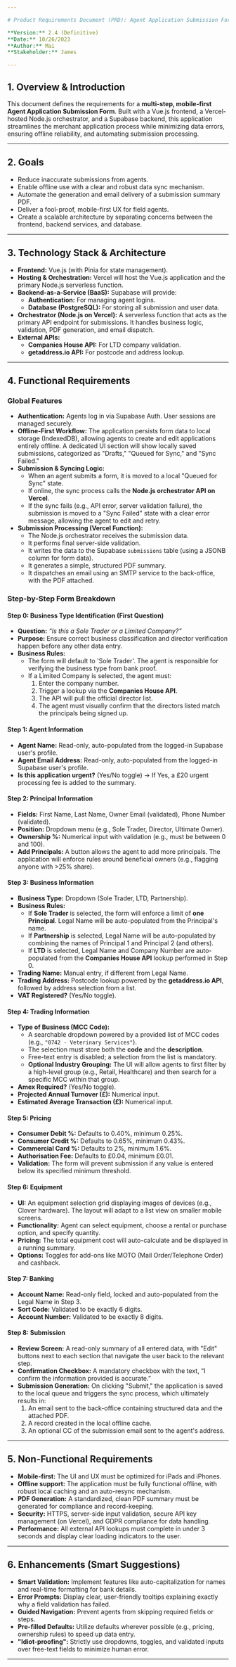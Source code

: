 ```yaml
---

# Product Requirements Document (PRD): Agent Application Submission Form

**Version:** 2.4 (Definitive)
**Date:** 10/26/2023
**Author:** Mai 
**Stakeholder:** James

---
```


## 1. Overview & Introduction
This document defines the requirements for a **multi-step, mobile-first Agent Application Submission Form**. Built with a Vue.js frontend, a Vercel-hosted Node.js orchestrator, and a Supabase backend, this application streamlines the merchant application process while minimizing data errors, ensuring offline reliability, and automating submission processing.

---

## 2. Goals
- Reduce inaccurate submissions from agents.
- Enable offline use with a clear and robust data sync mechanism.
- Automate the generation and email delivery of a submission summary PDF.
- Deliver a fool-proof, mobile-first UX for field agents.
- Create a scalable architecture by separating concerns between the frontend, backend services, and database.

---

## 3. Technology Stack & Architecture
- **Frontend:** Vue.js (with Pinia for state management).
- **Hosting & Orchestration:** Vercel will host the Vue.js application and the primary Node.js serverless function.
- **Backend-as-a-Service (BaaS):** Supabase will provide:
    - **Authentication:** For managing agent logins.
    - **Database (PostgreSQL):** For storing all submission and user data.
- **Orchestrator (Node.js on Vercel):** A serverless function that acts as the primary API endpoint for submissions. It handles business logic, validation, PDF generation, and email dispatch.
- **External APIs:**
    - **Companies House API:** For LTD company validation.
    - **getaddress.io API:** For postcode and address lookup.

---

## 4. Functional Requirements

### Global Features
- **Authentication:** Agents log in via Supabase Auth. User sessions are managed securely.
- **Offline-First Workflow:** The application persists form data to local storage (IndexedDB), allowing agents to create and edit applications entirely offline. A dedicated UI section will show locally saved submissions, categorized as "Drafts," "Queued for Sync," and "Sync Failed."
- **Submission & Syncing Logic:**
    - When an agent submits a form, it is moved to a local "Queued for Sync" state.
    - If online, the sync process calls the **Node.js orchestrator API on Vercel**.
    - If the sync fails (e.g., API error, server validation failure), the submission is moved to a "Sync Failed" state with a clear error message, allowing the agent to edit and retry.
- **Submission Processing (Vercel Function):**
    - The Node.js orchestrator receives the submission data.
    - It performs final server-side validation.
    - It writes the data to the Supabase `submissions` table (using a JSONB column for form data).
    - It generates a simple, structured PDF summary.
    - It dispatches an email using an SMTP service to the back-office, with the PDF attached.

### Step-by-Step Form Breakdown

#### Step 0: Business Type Identification (First Question)
- **Question:** *“Is this a Sole Trader or a Limited Company?”*
- **Purpose:** Ensure correct business classification and director verification happen before any other data entry.
- **Business Rules:**
    - The form will default to 'Sole Trader'. The agent is responsible for verifying the business type from bank proof.
    - If a Limited Company is selected, the agent must:
        1. Enter the company number.
        2. Trigger a lookup via the **Companies House API**.
        3. The API will pull the official director list.
        4. The agent must visually confirm that the directors listed match the principals being signed up.

#### Step 1: Agent Information
- **Agent Name:** Read-only, auto-populated from the logged-in Supabase user's profile.
- **Agent Email Address:** Read-only, auto-populated from the logged-in Supabase user's profile.
- **Is this application urgent?** (Yes/No toggle) → If Yes, a £20 urgent processing fee is added to the summary.

#### Step 2: Principal Information
- **Fields:** First Name, Last Name, Owner Email (validated), Phone Number (validated).
- **Position:** Dropdown menu (e.g., Sole Trader, Director, Ultimate Owner).
- **Ownership %:** Numerical input with validation (e.g., must be between 0 and 100).
- **Add Principals:** A button allows the agent to add more principals. The application will enforce rules around beneficial owners (e.g., flagging anyone with >25% share).

#### Step 3: Business Information
- **Business Type:** Dropdown (Sole Trader, LTD, Partnership).
- **Business Rules:**
    - If **Sole Trader** is selected, the form will enforce a limit of **one Principal**. Legal Name will be auto-populated from the Principal's name.
    - If **Partnership** is selected, Legal Name will be auto-populated by combining the names of Principal 1 and Principal 2 (and others).
    - If **LTD** is selected, Legal Name and Company Number are auto-populated from the **Companies House API** lookup performed in Step 0.
- **Trading Name:** Manual entry, if different from Legal Name.
- **Trading Address:** Postcode lookup powered by the **getaddress.io API**, followed by address selection from a list.
- **VAT Registered?** (Yes/No toggle).

#### Step 4: Trading Information
- **Type of Business (MCC Code):**
    - A searchable dropdown powered by a provided list of MCC codes (e.g., `"0742 - Veterinary Services"`).
    - The selection must store both the **code** and the **description**.
    - Free-text entry is disabled; a selection from the list is mandatory.
    - **Optional Industry Grouping:** The UI will allow agents to first filter by a high-level group (e.g., Retail, Healthcare) and then search for a specific MCC within that group.
- **Amex Required?** (Yes/No toggle).
- **Projected Annual Turnover (£):** Numerical input.
- **Estimated Average Transaction (£):** Numerical input.

#### Step 5: Pricing
- **Consumer Debit %:** Defaults to 0.40%, minimum 0.25%.
- **Consumer Credit %:** Defaults to 0.65%, minimum 0.43%.
- **Commercial Card %:** Defaults to 2%, minimum 1.6%.
- **Authorisation Fee:** Defaults to £0.04, minimum £0.01.
- **Validation:** The form will prevent submission if any value is entered below its specified minimum threshold.

#### Step 6: Equipment
- **UI:** An equipment selection grid displaying images of devices (e.g., Clover hardware). The layout will adapt to a list view on smaller mobile screens.
- **Functionality:** Agent can select equipment, choose a rental or purchase option, and specify quantity.
- **Pricing:** The total equipment cost will auto-calculate and be displayed in a running summary.
- **Options:** Toggles for add-ons like MOTO (Mail Order/Telephone Order) and cashback.

#### Step 7: Banking
- **Account Name:** Read-only field, locked and auto-populated from the Legal Name in Step 3.
- **Sort Code:** Validated to be exactly 6 digits.
- **Account Number:** Validated to be exactly 8 digits.

#### Step 8: Submission
- **Review Screen:** A read-only summary of all entered data, with "Edit" buttons next to each section that navigate the user back to the relevant step.
- **Confirmation Checkbox:** A mandatory checkbox with the text, “I confirm the information provided is accurate.”
- **Submission Generation:** On clicking "Submit," the application is saved to the local queue and triggers the sync process, which ultimately results in:
    1. An email sent to the back-office containing structured data and the attached PDF.
    2. A record created in the local offline cache.
    3. An optional CC of the submission email sent to the agent's address.

---

## 5. Non-Functional Requirements
- **Mobile-first:** The UI and UX must be optimized for iPads and iPhones.
- **Offline support:** The application must be fully functional offline, with robust local caching and an auto-resync mechanism.
- **PDF Generation:** A standardized, clean PDF summary must be generated for compliance and record-keeping.
- **Security:** HTTPS, server-side input validation, secure API key management (on Vercel), and GDPR compliance for data handling.
- **Performance:** All external API lookups must complete in under 3 seconds and display clear loading indicators to the user.

---

## 6. Enhancements (Smart Suggestions)
- **Smart Validation:** Implement features like auto-capitalization for names and real-time formatting for bank details.
- **Error Prompts:** Display clear, user-friendly tooltips explaining exactly why a field validation has failed.
- **Guided Navigation:** Prevent agents from skipping required fields or steps.
- **Pre-filled Defaults:** Utilize defaults wherever possible (e.g., pricing, ownership rules) to speed up data entry.
- **"Idiot-proofing":** Strictly use dropdowns, toggles, and validated inputs over free-text fields to minimize human error.

---
